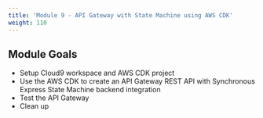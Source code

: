 ```yaml
---
title: 'Module 9 - API Gateway with State Machine using AWS CDK'
weight: 110
---
```


## Module Goals

- Setup Cloud9 workspace and AWS CDK project
- Use the AWS CDK to create an API Gateway REST API with Synchronous Express State Machine backend integration
- Test the API Gateway
- Clean up
